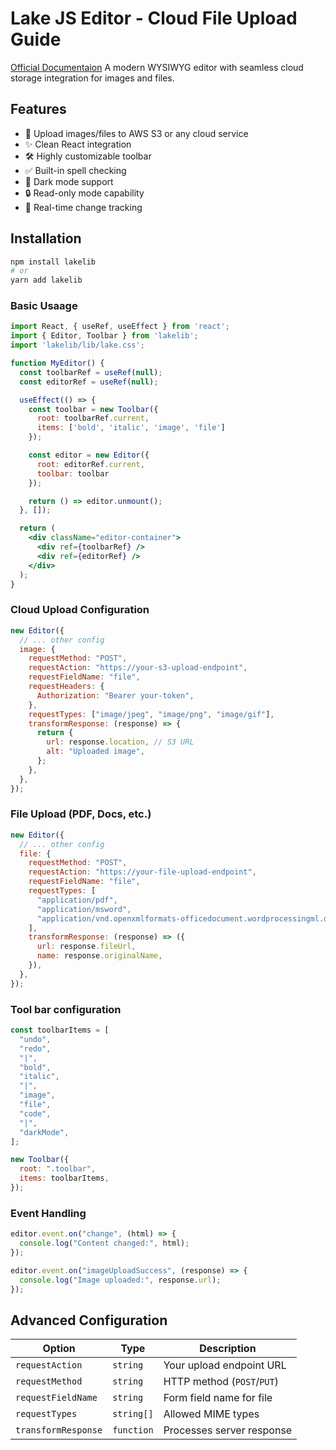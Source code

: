 # Lake JS Editor - Cloud File Upload Guide

[Official Documentaion](https://lakejs.org/reference/ "Visit Docs")
A modern WYSIWYG editor with seamless cloud storage integration for images and files.

## Features

- 📁 Upload images/files to AWS S3 or any cloud service
- ✨ Clean React integration
- 🛠️ Highly customizable toolbar
- ✅ Built-in spell checking
- 🌙 Dark mode support
- 🔒 Read-only mode capability
- 🔄 Real-time change tracking

## Installation

```bash
npm install lakelib
# or
yarn add lakelib
```

### Basic Usaage

```lake.jsx
import React, { useRef, useEffect } from 'react';
import { Editor, Toolbar } from 'lakelib';
import 'lakelib/lib/lake.css';

function MyEditor() {
  const toolbarRef = useRef(null);
  const editorRef = useRef(null);

  useEffect(() => {
    const toolbar = new Toolbar({
      root: toolbarRef.current,
      items: ['bold', 'italic', 'image', 'file']
    });

    const editor = new Editor({
      root: editorRef.current,
      toolbar: toolbar
    });

    return () => editor.unmount();
  }, []);

  return (
    <div className="editor-container">
      <div ref={toolbarRef} />
      <div ref={editorRef} />
    </div>
  );
}

```

### Cloud Upload Configuration

```jsx
new Editor({
  // ... other config
  image: {
    requestMethod: "POST",
    requestAction: "https://your-s3-upload-endpoint",
    requestFieldName: "file",
    requestHeaders: {
      Authorization: "Bearer your-token",
    },
    requestTypes: ["image/jpeg", "image/png", "image/gif"],
    transformResponse: (response) => {
      return {
        url: response.location, // S3 URL
        alt: "Uploaded image",
      };
    },
  },
});
```

### File Upload (PDF, Docs, etc.)

```jsx
new Editor({
  // ... other config
  file: {
    requestMethod: "POST",
    requestAction: "https://your-file-upload-endpoint",
    requestFieldName: "file",
    requestTypes: [
      "application/pdf",
      "application/msword",
      "application/vnd.openxmlformats-officedocument.wordprocessingml.document",
    ],
    transformResponse: (response) => ({
      url: response.fileUrl,
      name: response.originalName,
    }),
  },
});
```

### Tool bar configuration

```jsx
const toolbarItems = [
  "undo",
  "redo",
  "|",
  "bold",
  "italic",
  "|",
  "image",
  "file",
  "code",
  "|",
  "darkMode",
];

new Toolbar({
  root: ".toolbar",
  items: toolbarItems,
});
```

### Event Handling

```jsx
editor.event.on("change", (html) => {
  console.log("Content changed:", html);
});

editor.event.on("imageUploadSuccess", (response) => {
  console.log("Image uploaded:", response.url);
});
```

## Advanced Configuration

| Option              | Type       | Description                |
| ------------------- | ---------- | -------------------------- |
| `requestAction`     | `string`   | Your upload endpoint URL   |
| `requestMethod`     | `string`   | HTTP method (`POST`/`PUT`) |
| `requestFieldName`  | `string`   | Form field name for file   |
| `requestTypes`      | `string[]` | Allowed MIME types         |
| `transformResponse` | `function` | Processes server response  |
